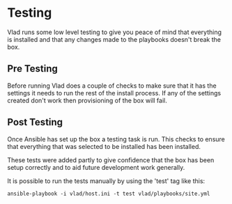 <h1>Testing</h1>

Vlad runs some low level testing to give you peace of mind that everything is installed and that any changes made to the playbooks doesn't break the box.

## Pre Testing

Before running Vlad does a couple of checks to make sure that it has the settings it needs to run the rest of the install process. If any of the settings created don't work then provisioning of the box will fail.

## Post Testing

Once Ansible has set up the box a testing task is run. This checks to ensure that everything that was selected to be installed has been installed.

These tests were added partly to give confidence that the box has been setup correctly and to aid future development work generally.

It is possible to run the tests manually by using the 'test' tag like this:

    ansible-playbook -i vlad/host.ini -t test vlad/playbooks/site.yml
